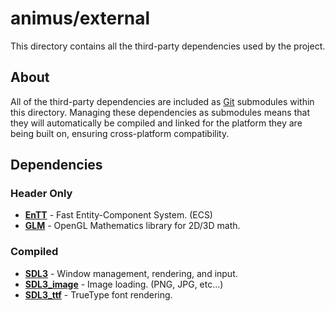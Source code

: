 # animus/external

This directory contains all the third-party dependencies used by the project.

## About

All of the third-party dependencies are included as [Git](https://git-scm.com/) submodules within this directory. Managing these dependencies as submodules means that they will automatically be compiled and linked for the platform they are being built on, ensuring cross-platform compatibility.

## Dependencies

### Header Only

- **[EnTT](https://github.com/skypjack/entt)** - Fast Entity-Component System. (ECS)
- **[GLM](https://github.com/g-truc/glm)** - OpenGL Mathematics library for 2D/3D math.

### Compiled

- **[SDL3](https://github.com/libsdl-org/SDL)** - Window management, rendering, and input.
- **[SDL3_image](https://github.com/libsdl-org/SDL_image)** - Image loading. (PNG, JPG, etc...)
- **[SDL3_ttf](https://github.com/libsdl-org/SDL_ttf)** - TrueType font rendering.
